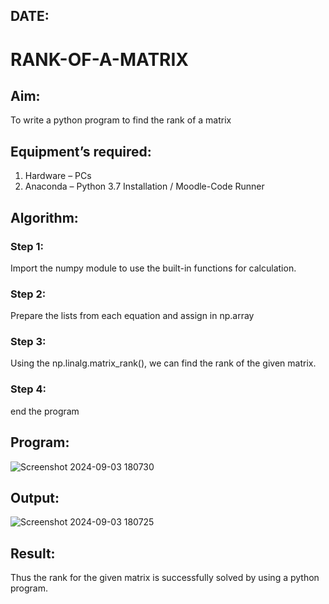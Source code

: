 ## DATE:
# RANK-OF-A-MATRIX
## Aim:
To write a python program to find the rank of a matrix
## Equipment’s required:
1. 	Hardware – PCs
2. 	Anaconda – Python 3.7 Installation / Moodle-Code Runner
## Algorithm:
### Step 1:
Import the numpy module to use the built-in functions for calculation.

### Step 2:
Prepare the lists from each equation and assign in np.array

### Step 3: 
Using the np.linalg.matrix_rank(), we can find the rank of the given matrix.

### Step 4:
end the program

## Program:
![Screenshot 2024-09-03 180730](https://github.com/user-attachments/assets/cf86e740-d064-43cc-aca4-a0a59d8ac050)

## Output:
![Screenshot 2024-09-03 180725](https://github.com/user-attachments/assets/46a4c079-4ccc-44b9-bacb-ed1f78933482)

## Result:
Thus the rank for the given matrix is successfully solved by  using a python program.

